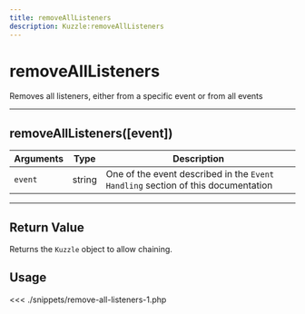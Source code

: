 ```yaml
---
title: removeAllListeners
description: Kuzzle:removeAllListeners
---
```


# removeAllListeners

Removes all listeners, either from a specific event or from all events

---

## removeAllListeners([event])

| Arguments | Type   | Description                                                                      |
| --------- | ------ | -------------------------------------------------------------------------------- |
| `event`   | string | One of the event described in the `Event Handling` section of this documentation |

---

## Return Value

Returns the `Kuzzle` object to allow chaining.

## Usage

<<< ./snippets/remove-all-listeners-1.php
